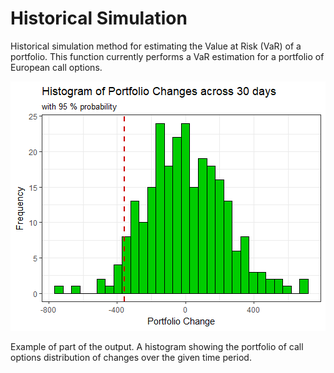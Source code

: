 # Historical Simulation

Historical simulation method for estimating the Value at Risk (VaR) of a portfolio. This function
currently performs a VaR estimation for a portfolio of European call options.

![](hist.png)

Example of part of the output. A histogram showing the portfolio of call options distribution
of changes over the given time period.
